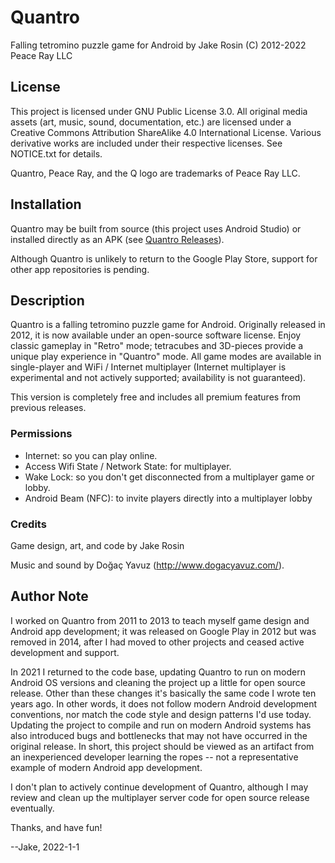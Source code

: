 # Quantro

Falling tetromino puzzle game for Android
by Jake Rosin
(C) 2012-2022 Peace Ray LLC

## License

This project is licensed under GNU Public License 3.0. All original media
assets (art, music, sound, documentation, etc.) are licensed under
a Creative Commons Attribution ShareAlike 4.0 International License. Various
derivative works are included under their respective licenses. See NOTICE.txt
for details.

Quantro, Peace Ray, and the Q logo are trademarks of Peace Ray LLC.

## Installation

Quantro may be built from source (this project uses Android Studio) or installed
directly as an APK (see [Quantro Releases](https://github.com/Peace-Ray/Quantro/releases)).

Although Quantro is unlikely to return to the Google Play Store, support for other
app repositories is pending.

## Description

Quantro is a falling tetromino puzzle game for Android. Originally released
in 2012, it is now available under an open-source software license.
Enjoy classic gameplay in "Retro" mode; tetracubes and
3D-pieces provide a unique play experience in "Quantro" mode.  All game
modes are available in single-player and WiFi / Internet multiplayer
(Internet multiplayer is experimental and not actively supported; availability
is not guaranteed).

This version is completely free and includes all premium features from previous
releases.

### Permissions

* Internet: so you can play online.
* Access Wifi State / Network State: for multiplayer.
* Wake Lock: so you don't get disconnected from a multiplayer game or lobby.
* Android Beam (NFC): to invite players directly into a multiplayer lobby

### Credits

Game design, art, and code by Jake Rosin

Music and sound by Doğaç Yavuz (http://www.dogacyavuz.com/).

## Author Note

I worked on Quantro from 2011 to 2013 to teach myself game design and
Android app development; it was released on Google Play in 2012 but was removed
in 2014, after I had moved to other projects and ceased active development and
support.

In 2021 I returned to the code base, updating Quantro to run on modern
Android OS versions and cleaning the project up a little for open source
release. Other than these changes it's basically the same code I wrote ten
years ago. In other words, it does not follow modern Android development conventions,
nor match the code style and design patterns I'd use today. Updating the project
to compile and run on modern Android systems has also introduced bugs and bottlenecks
that may not have occurred in the original release. In short, this project
should be viewed as an artifact from an inexperienced developer learning the
ropes -- not a representative example of modern Android app development.

I don't plan to actively continue development of Quantro, although I may review
and clean up the multiplayer server code for open source release eventually.

Thanks, and have fun!

--Jake, 2022-1-1
